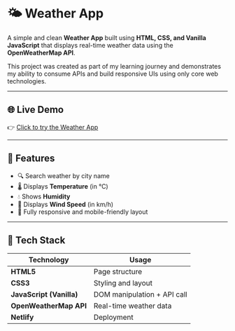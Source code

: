 # 🌤️ Weather App

A simple and clean **Weather App** built using **HTML, CSS, and Vanilla JavaScript** that displays real-time weather data using the **OpenWeatherMap API**.

This project was created as part of my learning journey and demonstrates my ability to consume APIs and build responsive UIs using only core web technologies.

---

## 🌐 Live Demo

👉 [Click to try the Weather App]([https://weather-app-janvi.netlify.app])  

---

## 🔧 Features

- 🔍 Search weather by city name
- 🌡️ Displays **Temperature** (in °C)
- 💧 Shows **Humidity**
- 💨 Displays **Wind Speed** (in km/h)
- 📱 Fully responsive and mobile-friendly layout

---

## 🧪 Tech Stack

| Technology | Usage |
|------------|-------|
| **HTML5** | Page structure |
| **CSS3** | Styling and layout |
| **JavaScript (Vanilla)** | DOM manipulation + API call |
| **OpenWeatherMap API** | Real-time weather data |
| **Netlify** | Deployment |

